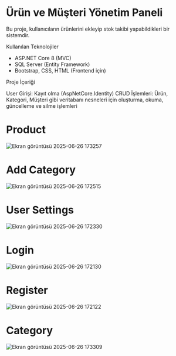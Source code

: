 # Ürün ve Müşteri Yönetim Paneli
Bu proje, kullanıcıların ürünlerini ekleyip stok takibi yapabildikleri bir sistemdir.

Kullanılan Teknolojiler

- ASP.NET Core 8 (MVC)
- SQL Server (Entity Framework)
- Bootstrap, CSS, HTML (Frontend için)

Proje İçeriği

User Girişi: Kayıt olma (AspNetCore.Identity)
CRUD İşlemleri: Ürün, Kategori, Müşteri gibi veritabanı nesneleri için oluşturma, okuma, güncelleme ve silme işlemleri

# Product
![Ekran görüntüsü 2025-06-26 173257](https://github.com/user-attachments/assets/cc29dfbe-c90a-4fcb-ba2c-7a5188b8c0d0)
# Add Category
![Ekran görüntüsü 2025-06-26 172515](https://github.com/user-attachments/assets/4f86f2a6-4439-4ad6-b4a8-7e605b5f9dc1)
# User Settings
![Ekran görüntüsü 2025-06-26 172330](https://github.com/user-attachments/assets/b24a50c3-f0c1-4469-a69a-743947c87c18)
# Login
![Ekran görüntüsü 2025-06-26 172130](https://github.com/user-attachments/assets/e1c42411-510f-41bd-b1dd-5dca2da9f772)
# Register
![Ekran görüntüsü 2025-06-26 172122](https://github.com/user-attachments/assets/61cd7b37-4680-42c0-b2ba-e7ceef6516bb)
# Category
![Ekran görüntüsü 2025-06-26 173309](https://github.com/user-attachments/assets/b096c145-947d-49c4-9597-9f6dce50777f)
